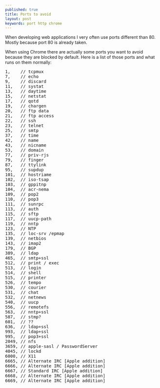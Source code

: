 ```yaml
---
published: true
title: Ports to avoid
layout: post
keywords: port http chrome
---
```


When developing web applications I very often use ports different than 80. Mostly because port 80 is already taken.

When using Chrome there are actually some ports you want to avoid because they are blocked by default. Here is a list of those ports and what runs on them normally:

<pre>
1,    // tcpmux
7,    // echo
9,    // discard
11,   // systat
13,   // daytime
15,   // netstat
17,   // qotd
19,   // chargen
20,   // ftp data
21,   // ftp access
22,   // ssh
23,   // telnet
25,   // smtp
37,   // time
42,   // name
43,   // nicname
53,   // domain
77,   // priv-rjs
79,   // finger
87,   // ttylink
95,   // supdup
101,  // hostriame
102,  // iso-tsap
103,  // gppitnp
104,  // acr-nema
109,  // pop2
110,  // pop3
111,  // sunrpc
113,  // auth
115,  // sftp
117,  // uucp-path
119,  // nntp
123,  // NTP
135,  // loc-srv /epmap
139,  // netbios
143,  // imap2
179,  // BGP
389,  // ldap
465,  // smtp+ssl
512,  // print / exec
513,  // login
514,  // shell
515,  // printer
526,  // tempo
530,  // courier
531,  // chat
532,  // netnews
540,  // uucp
556,  // remotefs
563,  // nntp+ssl
587,  // stmp?
601,  // ??
636,  // ldap+ssl
993,  // ldap+ssl
995,  // pop3+ssl
2049, // nfs
3659, // apple-sasl / PasswordServer
4045, // lockd
6000, // X11
6665, // Alternate IRC [Apple addition]
6666, // Alternate IRC [Apple addition]
6667, // Standard IRC [Apple addition]
6668, // Alternate IRC [Apple addition]
6669, // Alternate IRC [Apple addition]
</pre>

